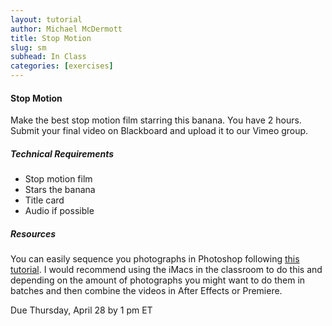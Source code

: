```yaml
---
layout: tutorial
author: Michael McDermott
title: Stop Motion
slug: sm
subhead: In Class
categories: [exercises]
---
```

#### Stop Motion
Make the best stop motion film starring this banana. You have 2 hours. Submit your final video on Blackboard and upload it to our Vimeo group.

##### Technical Requirements
* Stop motion film
* Stars the banana
* Title card
* Audio if possible

##### Resources
You can easily sequence you photographs in Photoshop following [this tutorial](https://www.creativelysquared.com/article/how-to-turn-your-image-sequence-into-a-stop-motion-video). I would recommend using the iMacs in the classroom to do this and depending on the amount of photographs you might want to do them in batches and then combine the videos in After Effects or Premiere. 

<span class="due">Due Thursday, April 28 by 1 pm ET</span>
